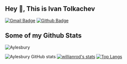 ## Hey 👋, This is Ivan Tolkachev
[![Gmail Badge](https://img.shields.io/badge/-ivan_tolkachev.business@mail.ru-c14438?style=flat&logo=Gmail&logoColor=white&link=mailto:ivan_tolkachev.business@mail.ru)](mailto:ivan_tolkachev.business@mail.ru) [![Github Badge](https://img.shields.io/badge/-Aylesbury-grey?style=flat&logo=github&logoColor=white&link=https://github.com/Aylesbury/)](https://www.github.com/Aylesbury/) 
## Some of my Github Stats
<p align=left> <img src=https://komarev.com/ghpvc/?username=Aylesbury alt=Aylesbury /> </p>

![Aylesbury GitHub stats](https://github-readme-stats.vercel.app/api?username=Aylesbury&theme=dark&show_icons=true)
[![willianrod's stats](https://github-readme-stats.vercel.app/api/wakatime?username=Aylesbury)](https://github.com/anuraghazra/github-readme-stats)
[![Top Langs](https://github-readme-stats.vercel.app/api/top-langs/?username=Aylesbury&layout=compact)](https://github.com/Aylesbury/github-readme-stats)
